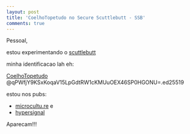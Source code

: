 ```yaml
---
layout: post
title: 'CoelhoTopetudo no Secure Scuttlebutt - SSB'
comments: true
---
```


Pessoal,

estou experimentando o [scuttlebutt](https://www.scuttlebutt.nz/)

minha identificacao lah eh:

[CoelhoTopetudo](@qPWfjY9KSxKoqaV15LpGdtRW1cKMUuOEX46SP0HGONU=.ed25519)
@qPWfjY9KSxKoqaV15LpGdtRW1cKMUuOEX46SP0HGONU=.ed25519

estou nos pubs:

* [microcultu.re](http://ssb.microcultu.re) e
* [hypersignal](http://ssb.hypersignal.xyz)

Aparecam!!!
